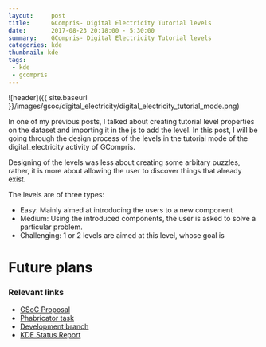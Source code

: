```yaml
---
layout:     post
title:      GCompris- Digital Electricity Tutorial levels
date:       2017-08-23 20:18:00 - 5:30:00
summary:    GCompris- Digital Electricity Tutorial levels
categories: kde
thumbnail: kde
tags:
 - kde
 - gcompris
---
```


![header]({{ site.baseurl }}/images/gsoc/digital_electricity/digital_electricity_tutorial_mode.png)

In one of my previous posts, I talked about creating tutorial level properties on the dataset and importing it in the js to add the level. In this post, I will be going through the design process of the levels in the tutorial mode of the digital_electricity activity of GCompris.

Designing of the levels was less about creating some arbitary puzzles, rather, it is more about allowing the user to discover things that already exist.

The levels are of three types:
* Easy: Mainly aimed at introducing the users to a new component
* Medium: Using the introduced components, the user is asked to solve a particular problem.
* Challenging: 1 or 2 levels are aimed at this level, whose goal is 

# Future plans


### Relevant links

* [GSoC Proposal](http://rudranilbasu.me/docs/gsoc_2017_proposal.pdf)
* [Phabricator task](https://phabricator.kde.org/T1524)
* [Development branch](https://cgit.kde.org/gcompris.git/log/?h=gsoc_pulkit_digital_electricity)
* [KDE Status Report](https://community.kde.org/GSoC/2017/StatusReports/RudraNilBasu)


